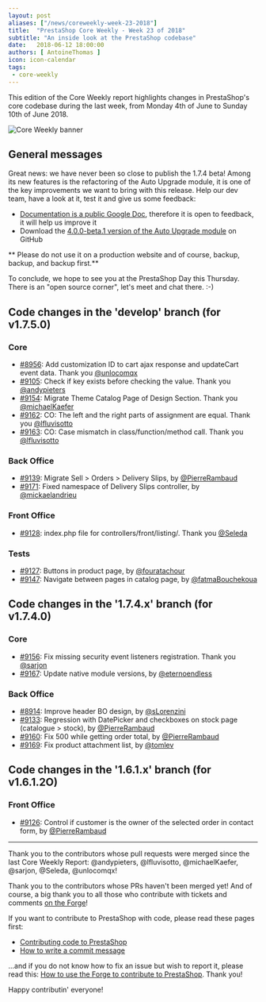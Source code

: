 ```yaml
---
layout: post
aliases: ["/news/coreweekly-week-23-2018"]
title:  "PrestaShop Core Weekly - Week 23 of 2018"
subtitle: "An inside look at the PrestaShop codebase"
date:   2018-06-12 18:00:00
authors: [ AntoineThomas ]
icon: icon-calendar
tags:
 - core-weekly
---
```


This edition of the Core Weekly report highlights changes in PrestaShop's core codebase during the last week, from Monday 4th of June to Sunday 10th of June 2018.

![Core Weekly banner](/assets/images/2017/04/core_weekly_banner.jpg)


## General messages

Great news: we have never been so close to publish the 1.7.4 beta! Among its new features is the refactoring of the Auto Upgrade module, it is one of the key improvements we want to bring with this release. Help our dev team, have a look at it, test it and give us some feedback:

* [Documentation is a public Google Doc](https://docs.google.com/document/d/10bntisRK5V_v-1nrR5_GY1r6nnz_tPZPC2u5MfjUVIE/edit?usp=sharing), therefore it is open to feedback, it will help us improve it
* Download the [4.0.0-beta.1 version of the Auto Upgrade module](https://github.com/PrestaShop/autoupgrade/releases/tag/v4.0.0-beta.1) on GitHub 

** Please do not use it on a production website and of course, backup, backup, and backup first.**

To conclude, we hope to see you at the PrestaShop Day this Thursday. There is an "open source corner", let's meet and chat there. :-)



## Code changes in the 'develop' branch (for v1.7.5.0)

### Core

* [#8956](https://github.com/PrestaShop/PrestaShop/pull/8956): Add customization ID to cart ajax response and updateCart event data. Thank you [@unlocomqx](https://github.com/unlocomqx)
* [#9105](https://github.com/PrestaShop/PrestaShop/pull/9105): Check if key exists before checking the value. Thank you [@andypieters](https://github.com/andypieters)
* [#9154](https://github.com/PrestaShop/PrestaShop/pull/9154): Migrate Theme Catalog Page of Design Section. Thank you [@michaelKaefer](https://github.com/michaelKaefer)
* [#9162](https://github.com/PrestaShop/PrestaShop/pull/9162): CO: The left and the right parts of assignment are equal. Thank you [@lfluvisotto](https://github.com/lfluvisotto)
* [#9163](https://github.com/PrestaShop/PrestaShop/pull/9163): CO: Case mismatch in class/function/method call. Thank you [@lfluvisotto](https://github.com/lfluvisotto)


### Back Office

* [#9139](https://github.com/PrestaShop/PrestaShop/pull/9139): Migrate Sell > Orders > Delivery Slips, by [@PierreRambaud](https://github.com/PierreRambaud)
* [#9171](https://github.com/PrestaShop/PrestaShop/pull/9171): Fixed namespace of Delivery Slips controller, by [@mickaelandrieu](https://github.com/mickaelandrieu)


### Front Office

* [#9128](https://github.com/PrestaShop/PrestaShop/pull/9128): index.php file for controllers/front/listing/. Thank you [@Seleda](https://github.com/Seleda)


### Tests

* [#9127](https://github.com/PrestaShop/PrestaShop/pull/9127): Buttons in product page, by [@fouratachour](https://github.com/fouratachour)
* [#9147](https://github.com/PrestaShop/PrestaShop/pull/9147): Navigate between pages in catalog page, by [@fatmaBouchekoua](https://github.com/fatmaBouchekoua)



## Code changes in the '1.7.4.x' branch (for v1.7.4.0)

### Core

* [#9156](https://github.com/PrestaShop/PrestaShop/pull/9156): Fix missing security event listeners registration. Thank you [@sarjon](https://github.com/sarjon)
* [#9167](https://github.com/PrestaShop/PrestaShop/pull/9167): Update native module versions, by [@eternoendless](https://github.com/eternoendless)


### Back Office

* [#8914](https://github.com/PrestaShop/PrestaShop/pull/8914): Improve header BO design, by [@sLorenzini](https://github.com/sLorenzini)
* [#9133](https://github.com/PrestaShop/PrestaShop/pull/9133): Regression with DatePicker and checkboxes on stock page (catalogue > stock), by [@PierreRambaud](https://github.com/PierreRambaud)
* [#9160](https://github.com/PrestaShop/PrestaShop/pull/9160): Fix 500 while getting order total, by [@PierreRambaud](https://github.com/PierreRambaud)
* [#9169](https://github.com/PrestaShop/PrestaShop/pull/9169): Fix product attachment list, by [@tomlev](https://github.com/tomlev)


## Code changes in the '1.6.1.x' branch (for v1.6.1.2O)

### Front Office

* [#9126](https://github.com/PrestaShop/PrestaShop/pull/9126): Control if customer is the owner of the selected order in contact form, by [@PierreRambaud](https://github.com/PierreRambaud)


<hr />

Thank you to the contributors whose pull requests were merged since the last Core Weekly Report: @andypieters, @lfluvisotto, @michaelKaefer, @sarjon, @Seleda, @unlocomqx!

Thank you to the contributors whose PRs haven't been merged yet! And of course, a big thank you to all those who contribute with tickets and comments [on the Forge](http://forge.prestashop.com/)!

If you want to contribute to PrestaShop with code, please read these pages first:

 * [Contributing code to PrestaShop](http://doc.prestashop.com/display/PS16/Contributing+code+to+PrestaShop)
 * [How to write a commit message](http://doc.prestashop.com/display/PS16/How+to+write+a+commit+message)

...and if you do not know how to fix an issue but wish to report it, please read this: [How to use the Forge to contribute to PrestaShop](http://doc.prestashop.com/display/PS16/How+to+use+the+Forge+to+contribute+to+PrestaShop). Thank you!

Happy contributin' everyone!

